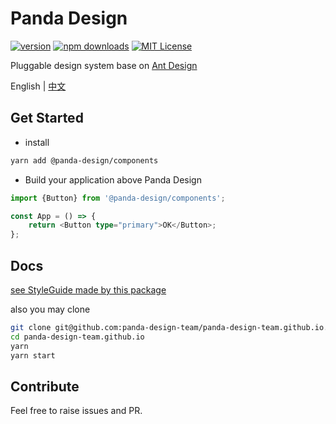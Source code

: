 # Panda Design

[![version](https://img.shields.io/npm/v/@panda-design/components.svg?style=flat-square)](http://npm.im/@panda-design/components)
[![npm downloads](https://img.shields.io/npm/dm/@panda-design/components.svg?style=flat-square)](https://www.npmjs.com/package/@panda-design/components)
[![MIT License](https://img.shields.io/npm/l/@panda-design/components.svg?style=flat-square)](http://opensource.org/licenses/MIT)

Pluggable design system base on [Ant Design](https://ant.design)

English | [中文](https://github.com/panda-design-team/components/blob/main/docs/README-zh_CN.md)

## Get Started

- install

```bash
yarn add @panda-design/components
```

- Build your application above Panda Design

```typescript jsx
import {Button} from '@panda-design/components';

const App = () => {
    return <Button type="primary">OK</Button>;
};
```

## Docs

[see StyleGuide made by this package](https://panda-design-team.github.io/)

also you may clone

```bash
git clone git@github.com:panda-design-team/panda-design-team.github.io.git
cd panda-design-team.github.io
yarn
yarn start
```

## Contribute

Feel free to raise issues and PR.
